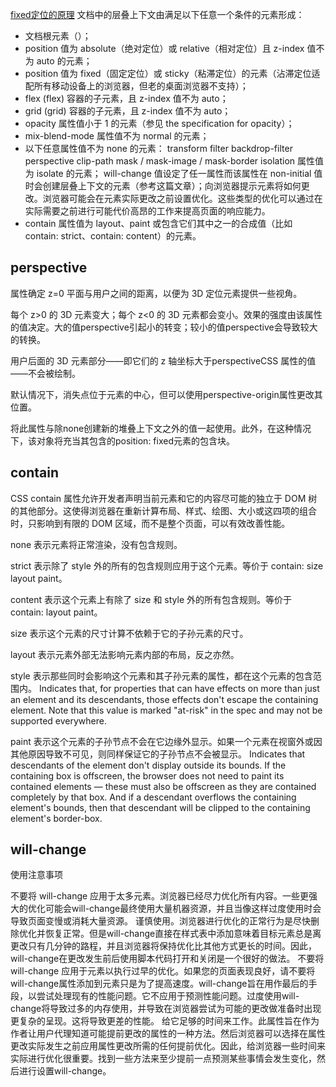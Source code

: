 [fixed定位的原理](https://juejin.cn/post/7100381335927291940)
文档中的层叠上下文由满足以下任意一个条件的元素形成：

* 文档根元素（<html>）；
* position 值为 absolute（绝对定位）或 relative（相对定位）且 z-index 值不为 auto 的元素；
* position 值为 fixed（固定定位）或 sticky（粘滞定位）的元素（沾滞定位适配所有移动设备上的浏览器，但老的桌面浏览器不支持）；
* flex (flex) 容器的子元素，且 z-index 值不为 auto；
* grid (grid) 容器的子元素，且 z-index 值不为 auto；
* opacity 属性值小于 1 的元素（参见 the specification for opacity）；
* mix-blend-mode 属性值不为 normal 的元素；
* 以下任意属性值不为 none 的元素：
    transform
    filter
    backdrop-filter
    perspective
    clip-path
    mask / mask-image / mask-border
    isolation 属性值为 isolate 的元素；
    will-change 值设定了任一属性而该属性在 non-initial 值时会创建层叠上下文的元素（参考这篇文章）；向浏览器提示元素将如何更改。浏览器可能会在元素实际更改之前设置优化。这些类型的优化可以通过在实际需要之前进行可能代价高昂的工作来提高页面的响应能力。
* contain 属性值为 layout、paint 或包含它们其中之一的合成值（比如 contain: strict、contain: content）的元素。

## perspective
属性确定 z=0 平面与用户之间的距离，以便为 3D 定位元素提供一些视角。

每个 z>0 的 3D 元素变大；每个 z<0 的 3D 元素都会变小。效果的强度由该属性的值决定。大的值perspective引起小的转变；较小的值perspective会导致较大的转换。

用户后面的 3D 元素部分——即它们的 z 轴坐标大于perspectiveCSS 属性的值——不会被绘制。

默认情况下，消失点位于元素的中心，但可以使用perspective-origin属性更改其位置。

将此属性与除none创建新的堆叠上下文之外的值一起使用。此外，在这种情况下，该对象将充当其包含的position: fixed元素的包含块。
## contain

CSS contain 属性允许开发者声明当前元素和它的内容尽可能的独立于 DOM 树的其他部分。这使得浏览器在重新计算布局、样式、绘图、大小或这四项的组合时，只影响到有限的 DOM 区域，而不是整个页面，可以有效改善性能。

none
表示元素将正常渲染，没有包含规则。

strict
表示除了 style 外的所有的包含规则应用于这个元素。等价于 contain: size layout paint。

content
表示这个元素上有除了 size 和 style 外的所有包含规则。等价于 contain: layout paint。

size
表示这个元素的尺寸计算不依赖于它的子孙元素的尺寸。

layout
表示元素外部无法影响元素内部的布局，反之亦然。

style
表示那些同时会影响这个元素和其子孙元素的属性，都在这个元素的包含范围内。 Indicates that, for properties that can have effects on more than just an element and its descendants, those effects don't escape the containing element. Note that this value is marked "at-risk" in the spec and may not be supported everywhere.

paint
表示这个元素的子孙节点不会在它边缘外显示。如果一个元素在视窗外或因其他原因导致不可见，则同样保证它的子孙节点不会被显示。 Indicates that descendants of the element don't display outside its bounds. If the containing box is offscreen, the browser does not need to paint its contained elements — these must also be offscreen as they are contained completely by that box. And if a descendant overflows the containing element's bounds, then that descendant will be clipped to the containing element's border-box.


## will-change

使用注意事项

不要将 will-change 应用于太多元素。浏览器已经尽力优化所有内容。一些更强大的优化可能会will-change最终使用大量机器资源，并且当像这样过度使用时会导致页面变慢或消耗大量资源。
谨慎使用。浏览器进行优化的正常行为是尽快删除优化并恢复正常。但是will-change直接在样式表中添加意味着目标元素总是离更改只有几分钟的路程，并且浏览器将保持优化比其他方式更长的时间。因此，will-change在更改发生前后使用脚本代码打开和关闭是一个很好的做法。
不要将 will-change 应用于元素以执行过早的优化。如果您的页面表现良好，请不要将will-change属性添加到元素只是为了提高速度。will-change旨在用作最后的手段，以尝试处理现有的性能问题。它不应用于预测性能问题。过度使用will-change将导致过多的内存使用，并导致在浏览器尝试为可能的更改做准备时出现更复杂的呈现。这将导致更差的性能。
给它足够的时间来工作。此属性旨在作为作者让用户代理知道可能提前更改的属性的一种方法。然后浏览器可以选择在属性更改实际发生之前应用属性更改所需的任何提前优化。因此，给浏览器一些时间来实际进行优化很重要。找到一些方法来至少提前一点预测某些事情会发生变化，然后进行设置will-change。